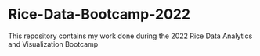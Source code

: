 # Rice-Data-Bootcamp-2022
This repository contains my work done during the 2022 Rice Data Analytics and Visualization Bootcamp
